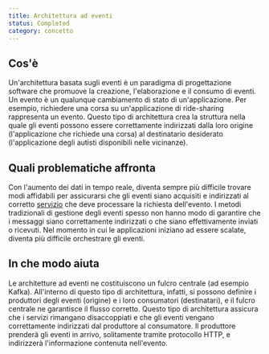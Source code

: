 ```yaml
---
title: Architettura ad eventi
status: Completed
category: concetto
---
```


## Cos'è

Un'architettura basata sugli eventi è un paradigma di progettazione software che promuove la creazione, l'elaborazione e il consumo di eventi.
Un evento è un qualunque cambiamento di stato di un'applicazione.
Per esempio, richiedere una corsa su un'applicazione di ride-sharing rappresenta un evento.
Questo tipo di architettura crea la struttura nella quale gli eventi possono essere correttamente indirizzati dalla loro origine (l'applicazione che richiede una corsa) al destinatario desiderato (l'applicazione degli autisti disponibili nelle vicinanze).

## Quali problematiche affronta

Con l'aumento dei dati in tempo reale, diventa sempre più difficile trovare modi affidabili per assicurarsi che gli eventi siano acquisiti e indirizzati al corretto [servizio](/it/service/) che deve processare la richiesta dell'evento.
I metodi tradizionali di gestione degli eventi spesso non hanno modo di garantire che i messaggi siano correttamente indirizzati o che siano effettivamente inviati o ricevuti.
Nel momento in cui le applicazioni iniziano ad essere scalate, diventa più difficile orchestrare gli eventi.

## In che modo aiuta

Le architetture ad eventi ne costituiscono un fulcro centrale (ad esempio Kafka).
All'interno di questo tipo di architettura, infatti, si possono definire i produttori degli eventi (origine) e i loro consumatori (destinatari), e il fulcro centrale ne garantisce il flusso corretto.
Questo tipo di architettura assicura che i servizi rimangano disaccoppiati e che gli eventi vengano correttamente indirizzati dal produttore al consumatore.
Il produttore prenderà gli eventi in arrivo, solitamente tramite protocollo HTTP, e indirizzerà l'informazione contenuta nell'evento.
